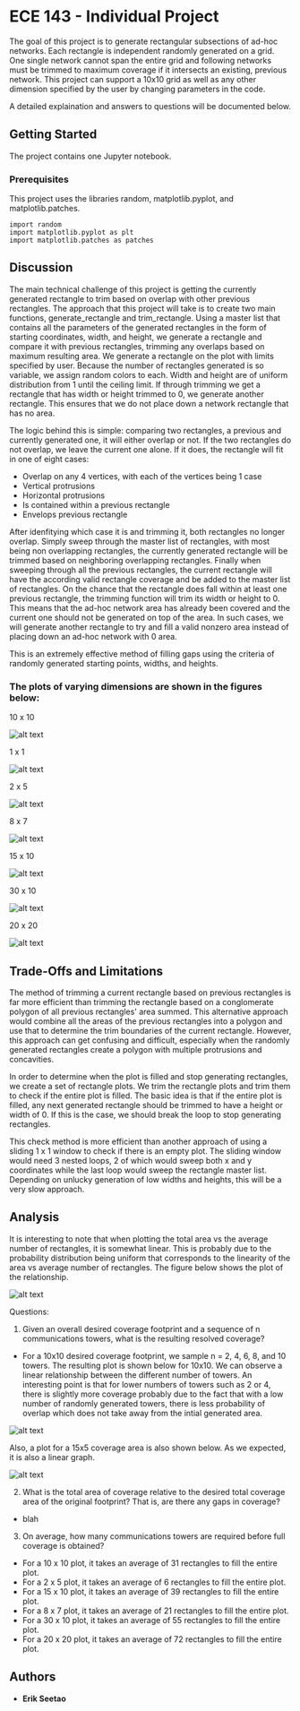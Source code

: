 # ECE 143 - Individual Project

The goal of this project is to generate rectangular subsections of ad-hoc networks. Each rectangle is independent randomly generated on a grid. One single network cannot span the entire grid and following networks must be trimmed to maximum coverage if it intersects an existing, previous network. This project can support a 10x10 grid as well as any other dimension specified by the user by changing parameters in the code.

A detailed explaination and answers to questions will be documented below. 

## Getting Started

The project contains one Jupyter notebook.

### Prerequisites

This project uses the libraries random, matplotlib.pyplot, and matplotlib.patches.

```
import random
import matplotlib.pyplot as plt
import matplotlib.patches as patches
```

## Discussion

The main technical challenge of this project is getting the currently generated rectangle to trim based on overlap with other previous rectangles. The approach that this project will take is to create two main functions, generate_rectangle and trim_rectangle. Using a master list that contains all the parameters of the generated rectangles in the form of starting coordinates, width, and height, we generate a rectangle and compare it with previous rectangles, trimming any overlaps based on maximum resulting area. We generate a rectangle on the plot with limits specified by user. Because the number of rectangles generated is so variable, we assign random colors to each. Width and height are of uniform distribution from 1 until the ceiling limit. If through trimming we get a rectangle that has width or height trimmed to 0, we generate another rectangle. This ensures that we do not place down a network rectangle that has no area.

The logic behind this is simple: comparing two rectangles, a previous and currently generated one, it will either overlap or not. If the two rectangles do not overlap, we leave the current one alone. If it does, the rectangle will fit in one of eight cases:
- Overlap on any 4 vertices, with each of the vertices being 1 case
- Vertical protrusions
- Horizontal protrusions
- Is contained within a previous rectangle
- Envelops previous rectangle

After idenfitying which case it is and trimming it, both rectangles no longer overlap. Simply sweep through the master list of rectangles, with most being non overlapping rectangles, the currently generated rectangle will be trimmed based on neighboring overlapping rectangles. Finally when sweeping through all the previous rectangles, the current rectangle will have the according valid rectangle coverage and be added to the master list of rectangles. On the chance that the rectangle does fall within at least one previous rectangle, the trimming function will trim its width or height to 0. This means that the ad-hoc network area has already been covered and the current one should not be generated on top of the area. In such cases, we will generate another rectangle to try and fill a valid nonzero area instead of placing down an ad-hoc network with 0 area.

This is an extremely effective method of filling gaps using the criteria of randomly generated starting points, widths, and heights. 


### The plots of varying dimensions are shown in the figures below:

10 x 10

![alt text](https://github.com/eseetao/Individual-Project/blob/master/Images/10x10%20plot.png)

1 x 1

![alt text](https://github.com/eseetao/Individual-Project/blob/master/Images/1x1%20plot.png)

2 x 5

![alt text](https://github.com/eseetao/Individual-Project/blob/master/Images/2x5%20plot.png)

8 x 7

![alt text](https://github.com/eseetao/Individual-Project/blob/master/Images/8x7%20plot.png)

15 x 10

![alt text](https://github.com/eseetao/Individual-Project/blob/master/Images/15x10%20plot.png)

30 x 10

![alt text](https://github.com/eseetao/Individual-Project/blob/master/Images/30x10%20plot.png)

20 x 20

![alt text](https://github.com/eseetao/Individual-Project/blob/master/Images/20x20%20plot.png)


## Trade-Offs and Limitations

The method of trimming a current rectangle based on previous rectangles is far more efficient than trimming the rectangle based on a conglomerate polygon of all previous rectangles' area summed. This alternative approach would combine all the areas of the previous rectangles into a polygon and use that to determine the trim boundaries of the current rectangle. However, this approach can get confusing and difficult, especially when the randomly generated rectangles create a polygon with multiple protrusions and concavities. 

In order to determine when the plot is filled and stop generating rectangles, we create a set of rectangle plots. We trim the rectangle plots and trim them to check if the entire plot is filled. The basic idea is that if the entire plot is filled, any next generated rectangle should be trimmed to have a height or width of 0. If this is the case, we should break the loop to stop generating rectangles.

This check method is more efficient than another approach of using a sliding 1 x 1 window to check if there is an empty plot. The sliding window would need 3 nested loops, 2 of which would sweep both x and y coordinates while the last loop would sweep the rectangle master list. Depending on unlucky generation of low widths and heights, this will be a very slow approach.

## Analysis

It is interesting to note that when plotting the total area vs the average number of rectangles, it is somewhat linear. This is probably due to the probability distribution being uniform that corresponds to the linearity of the area vs average number of rectangles. The figure below shows the plot of the relationship. 

![alt text](https://github.com/eseetao/Individual-Project/blob/master/Images/AreaVsRectangles.png)

Questions:

1. Given an overall desired coverage footprint and a sequence of n communications
towers, what is the resulting resolved coverage?

- For a 10x10 desired coverage footprint, we sample n = 2, 4, 6, 8, and 10 towers. The resulting plot is shown below for 10x10. We can observe a linear relationship between the different number of towers. An interesting point is that for lower numbers of towers such as 2 or 4, there is slightly more coverage probably due to the fact that with a low number of randomly generated towers, there is less probability of overlap which does not take away from the intial generated area. 

![alt text](https://github.com/eseetao/Individual-Project/blob/master/Images/10x10%20towers.png)

Also, a plot for a 15x5 coverage area is also shown below. As we expected, it is also a linear graph.

![alt text](https://github.com/eseetao/Individual-Project/blob/master/Images/15x5%20towers.png)


2. What is the total area of coverage relative to the desired total coverage area of the
original footprint? That is, are there any gaps in coverage?

- blah

3. On average, how many communications towers are required before full coverage is
obtained?

- For a 10 x 10 plot, it takes an average of 31 rectangles to fill the entire plot. 
- For a 2 x 5 plot, it takes an average of 6 rectangles to fill the entire plot. 
- For a 15 x 10 plot, it takes an average of 39 rectangles to fill the entire plot. 
- For a 8 x 7 plot, it takes an average of 21 rectangles to fill the entire plot. 
- For a 30 x 10 plot, it takes an average of 55 rectangles to fill the entire plot. 
- For a 20 x 20 plot, it takes an average of 72 rectangles to fill the entire plot. 


## Authors

* **Erik Seetao** 


